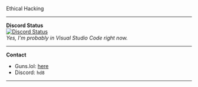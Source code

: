 

Ethical Hacking

---

**Discord Status**  
[![Discord Status](https://lanyard.cnrad.dev/api/909361428329279529)](https://discord.com/users/909361428329279529)  
*Yes, I'm probably in Visual Studio Code right now.*

---

**Contact**  
- Guns.lol: [here](https://guns.lol/hd8)  
- Discord: `hd8`

---

